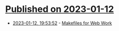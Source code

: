 # [Published on 2023-01-12](index.md)

* [2023-01-12, 19:53:52](https://lobste.rs/s/3pkpq8/makefiles_for_web_work) - [Makefiles for Web Work](https://rosszurowski.com/log/2022/makefiles)
